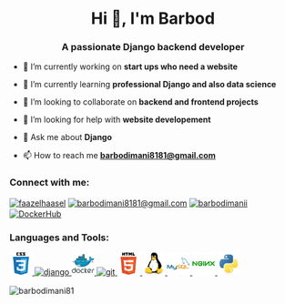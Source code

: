 <h1 align="center">Hi 👋, I'm Barbod</h1>
<h3 align="center">A passionate Django backend developer</h3>

- 🔭 I’m currently working on **start ups who need a website**

- 🌱 I’m currently learning **professional Django and also data science**

- 👯 I’m looking to collaborate on **backend and frontend projects**

- 🤝 I’m looking for help with **website developement**

- 💬 Ask me about **Django**

- 📫 How to reach me **barbodimani8181@gmail.com**

<h3 align="left">Connect with me:</h3>
<p align="left">
<a href="https://twitter.com/faazelhaasel" target="blank"><img align="center" src="https://raw.githubusercontent.com/rahuldkjain/github-profile-readme-generator/master/src/images/icons/Social/twitter.svg" alt="faazelhaasel" height="30" width="40" /></a>
<a href="https://stackoverflow.com/users/barbodimani8181@gmail.com" target="blank"><img align="center" src="https://raw.githubusercontent.com/rahuldkjain/github-profile-readme-generator/master/src/images/icons/Social/stack-overflow.svg" alt="barbodimani8181@gmail.com" height="30" width="40" /></a>
<a href="https://instagram.com/barbodimanii" target="blank"><img align="center" src="https://raw.githubusercontent.com/rahuldkjain/github-profile-readme-generator/master/src/images/icons/Social/instagram.svg" alt="barbodimanii" height="30" width="40" /></a>
<a href="https://hub.docker.com/u/barbodimani" target="blank"><img align="center" src="https://raw.githubusercontent.com/rahuldkjain/github-profile-readme-generator/master/src/images/icons/Social/dockerhub.svg" alt="DockerHub" height="30" width="40" /></a>
</p>

<h3 align="left">Languages and Tools:</h3>
<p align="left">
<a href="https://www.w3schools.com/css/" target="_blank" rel="noreferrer"> <img src="https://raw.githubusercontent.com/devicons/devicon/master/icons/css3/css3-original-wordmark.svg" alt="css3" width="40" height="40"/> </a>
<a href="https://www.djangoproject.com/" target="_blank" rel="noreferrer"> <img src="https://cdn.worldvectorlogo.com/logos/django.svg" alt="django" width="40" height="40"/> </a>
<a href="https://www.docker.com/" target="_blank" rel="noreferrer"> <img src="https://raw.githubusercontent.com/devicons/devicon/master/icons/docker/docker-original-wordmark.svg" alt="docker" width="40" height="40"/> </a>
<a href="https://git-scm.com/" target="_blank" rel="noreferrer"> <img src="https://www.vectorlogo.zone/logos/git-scm/git-scm-icon.svg" alt="git" width="40" height="40"/> </a>
<a href="https://www.w3.org/html/" target="_blank" rel="noreferrer"> <img src="https://raw.githubusercontent.com/devicons/devicon/master/icons/html5/html5-original-wordmark.svg" alt="html5" width="40" height="40"/> </a>
<a href="https://www.linux.org/" target="_blank" rel="noreferrer"> <img src="https://raw.githubusercontent.com/devicons/devicon/master/icons/linux/linux-original.svg" alt="linux" width="40" height="40"/> </a>
<a href="https://www.mysql.com/" target="_blank" rel="noreferrer"> <img src="https://raw.githubusercontent.com/devicons/devicon/master/icons/mysql/mysql-original-wordmark.svg" alt="mysql" width="40" height="40"/> </a>
<a href="https://www.nginx.com" target="_blank" rel="noreferrer"> <img src="https://raw.githubusercontent.com/devicons/devicon/master/icons/nginx/nginx-original.svg" alt="nginx" width="40" height="40"/> </a>
<a href="https://www.python.org" target="_blank" rel="noreferrer"> <img src="https://raw.githubusercontent.com/devicons/devicon/master/icons/python/python-original.svg" alt="python" width="40" height="40"/> </a>
</p>

<p><img align="center" src="https://github-readme-stats.vercel.app/api/top-langs?username=barbodimani81&show_icons=true&locale=en&layout=compact" alt="barbodimani81" /></p>

